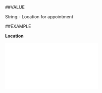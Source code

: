 
##VALUE

String - Location for appointment


##EXAMPLE

**Location**



![](..\..\Examples\vbs\SOAppointment.Example.vbs.txt)

